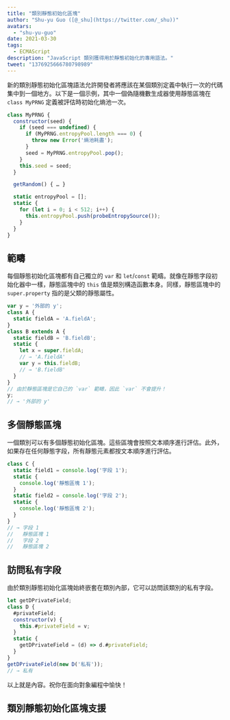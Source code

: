 ```yaml
---
title: "類別靜態初始化區塊"
author: "Shu-yu Guo ([@_shu](https://twitter.com/_shu))"
avatars: 
  - "shu-yu-guo"
date: 2021-03-30
tags: 
  - ECMAScript
description: "JavaScript 類別獲得用於靜態初始化的專用語法。"
tweet: "1376925666780798989"
---
```

新的類別靜態初始化區塊語法允許開發者將應該在某個類別定義中執行一次的代碼集中到一個地方。以下是一個示例，其中一個偽隨機數生成器使用靜態區塊在 `class MyPRNG` 定義被評估時初始化熵池一次。

<!--truncate-->
```js
class MyPRNG {
  constructor(seed) {
    if (seed === undefined) {
      if (MyPRNG.entropyPool.length === 0) {
        throw new Error('熵池耗盡');
      }
      seed = MyPRNG.entropyPool.pop();
    }
    this.seed = seed;
  }

  getRandom() { … }

  static entropyPool = [];
  static {
    for (let i = 0; i < 512; i++) {
      this.entropyPool.push(probeEntropySource());
    }
  }
}
```

## 範疇

每個靜態初始化區塊都有自己獨立的 `var` 和 `let`/`const` 範疇。就像在靜態字段初始化器中一樣，靜態區塊中的 `this` 值是類別構造函數本身。同樣，靜態區塊中的 `super.property` 指的是父類的靜態屬性。

```js
var y = '外部的 y';
class A {
  static fieldA = 'A.fieldA';
}
class B extends A {
  static fieldB = 'B.fieldB';
  static {
    let x = super.fieldA;
    // → 'A.fieldA'
    var y = this.fieldB;
    // → 'B.fieldB'
  }
}
// 由於靜態區塊是它自己的 `var` 範疇，因此 `var` 不會提升！
y;
// → '外部的 y'
```

## 多個靜態區塊

一個類別可以有多個靜態初始化區塊。這些區塊會按照文本順序進行評估。此外，如果存在任何靜態字段，所有靜態元素都按文本順序進行評估。

```js
class C {
  static field1 = console.log('字段 1');
  static {
    console.log('靜態區塊 1');
  }
  static field2 = console.log('字段 2');
  static {
    console.log('靜態區塊 2');
  }
}
// → 字段 1
//   靜態區塊 1
//   字段 2
//   靜態區塊 2
```

## 訪問私有字段

由於類別靜態初始化區塊始終嵌套在類別內部，它可以訪問該類別的私有字段。

```js
let getDPrivateField;
class D {
  #privateField;
  constructor(v) {
    this.#privateField = v;
  }
  static {
    getDPrivateField = (d) => d.#privateField;
  }
}
getDPrivateField(new D('私有'));
// → 私有
```

以上就是內容。祝你在面向對象編程中愉快！

## 類別靜態初始化區塊支援

<feature-support chrome="91 https://bugs.chromium.org/p/v8/issues/detail?id=11375"
                 firefox="no"
                 safari="no"
                 nodejs="no"
                 babel="yes https://babeljs.io/docs/en/babel-plugin-proposal-class-static-block"></feature-support>
